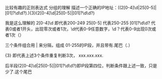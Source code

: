 比较有趣的正则表达式
分组的理解
描述一个正确的IP地址：((2[0-4]\d|25[0-5]|[01]?\d\d?)\.){3}(2[0-4]\d|25[0-5]|[01]?\d\d?)

我是这么理解的
2[0-4]\d 即代表200-249
25[0-5] 代表250-255
[01]?\d\d? 代表0或者1开头，出现零次或者1次，\d代表0-9任意数字，\d？代表0-9出现0次或者1次（）

三个条件组合用 | 来分隔，组成 01-255的IP段，并且带有.尾巴（\.）

{3} 即代表上述3个条件重复判断3次，
xxx.xxx.xxx.

后半段(2[0-4]\d|25[0-5]|[01]?\d\d?)即IP段第四位，判断条件跟上述一致，只是少了\.这个尾巴